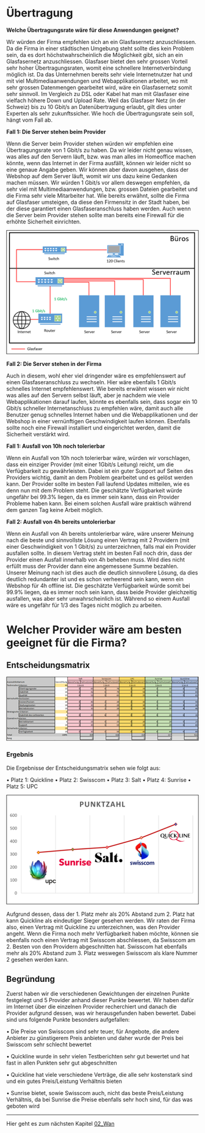 # Übertragung
<strong>Welche Übertragungsrate wäre für diese Anwendungen geeignet?</strong>

<p>Wir würden der Firma empfehlen sich an ein Glasfasernetz anzuschliessen. Da die Firma in einer städtischen Umgebung steht sollte dies kein Problem sein, da es dort höchstwahrscheinlich die Möglichkeit gibt, sich an ein Glasfasernetz anzuschliessen. Glasfaser bietet den sehr grossen Vorteil sehr hoher Übertragungsraten, womit eine schnellere Internetverbindung möglich ist. Da das Unternehmen bereits sehr viele Internetnutzer hat und mit viel Multimediaanwendungen und Webapplikationen arbeitet, wo mit sehr grossen Datenmengen gearbeitet wird, wäre ein Glasfasernetz somit sehr sinnvoll. Im Vergleich zu DSL oder Kabel hat man mit Glasfaser eine vielfach höhere Down und Upload Rate. Weil das Glasfaser Netz (in der Schweiz) bis zu 10 Gbit/s an Datenübertragung erlaubt, gilt dies unter Experten als sehr zukunftssicher. Wie hoch die Übertragungsrate sein soll, hängt vom Fall ab. </p>


<strong>Fall 1: Die Server stehen beim Provider</strong>

<p>Wenn die Server beim Provider stehen würden wir empfehlen eine Übertragungsrate von 1 Gbit/s zu haben. Da wir leider nicht genau wissen, was alles auf den Servern läuft, bzw. was man alles im Homeoffice machen könnte, wenn das Internet in der Firma ausfällt, können wir leider nicht so eine genaue Angabe geben. Wir können aber davon ausgehen, dass der Webshop auf dem Server läuft, womit wir uns dazu keine Gedanken machen müssen. Wir würden 1 Gbit/s vor allem deswegen empfehlen, da sehr viel mit Multimediaanwendungen, bzw. grossen Dateien gearbeitet und die Firma sehr viele Mitarbeiter hat. Wie bereits erwähnt, sollte die Firma auf Glasfaser umsteigen, da diese den Firmensitz in der Stadt haben, bei der diese garantiert einen Glasfaseranschluss haben werden. Auch wenn die Server beim Provider stehen sollte man bereits eine Firewall für die erhöhte Sicherheit einrichten.</p>

![Glasfaser](/Bilder/Glasfaser.png)


<strong>Fall 2: Die Server stehen in der Firma</strong>

<p>Auch in diesem, wohl eher viel dringender wäre es empfehlenswert auf einen Glasfaseranschluss zu wechseln. Hier wäre ebenfalls 1 Gbit/s schnelles Internet empfehlenswert. Wie bereits erwähnt wissen wir nicht was alles auf den Servern selbst läuft, aber je nachdem wie viele Webapplikationen darauf laufen, könnte es ebenfalls sein, dass sogar ein 10 Gbit/s schneller Internetanschluss zu empfehlen wäre, damit auch alle Benutzer genug schnelles Internet haben und die Webapplikationen und der Webshop in einer vernünftigen Geschwindigkeit laufen können. Ebenfalls sollte noch eine Firewall installiert und eingerichtet werden, damit die Sicherheit verstärkt wird.</p>

<strong>Fall 1: Ausfall von 10h noch tolerierbar</strong>

<p>Wenn ein Ausfall von 10h noch tolerierbar wäre, würden wir vorschlagen, dass ein einziger Provider (mit einer 1Gbit/s Leitung) reicht, um die Verfügbarkeit zu gewährleisten. Dabei ist ein guter Support auf Seiten des Providers wichtig, damit an dem Problem gearbeitet und es gelöst werden kann. Der Provider sollte im besten Fall laufend Updates mitteilen, wie es denn nun mit dem Problem steht. Die geschätzte Verfügbarkeit würde ungefähr bei 99.3% liegen, da es immer sein kann, dass ein Provider Probleme haben kann. Bei einem solchen Ausfall wäre praktisch während dem ganzen Tag keine Arbeit möglich.</p>

<strong>Fall 2: Ausfall von 4h bereits untolerierbar</strong>

<p>Wenn ein Ausfall von 4h bereits untolerierbar wäre, wäre unserer Meinung nach die beste und sinnvollste Lösung einen Vertrag mit 2 Providern (mit einer Geschwindigkeit von 1 Gbit/s) zu unterzeichnen, falls mal ein Provider ausfallen sollte. In diesem Vertrag steht im besten Fall noch drin, dass der Provider einen Ausfall innerhalb von 4h beheben muss. Wird dies nicht erfüllt muss der Provider dann eine angemessene Summe bezahlen. Unserer Meinung nach ist dies auch die deutlich sinnvollere Lösung, da dies deutlich redundanter ist und es schon verheerend sein kann, wenn ein Webshop für 4h offline ist. Die geschätzte Verfügbarkeit würde somit bei 99.9% liegen, da es immer noch sein kann, dass beide Provider gleichzeitig ausfallen, was aber sehr unwahrscheinlich ist. Während so einem Ausfall wäre es ungefähr für 1/3 des Tages nicht möglich zu arbeiten.</p>

<h1>Welcher Provider wäre am besten geeignet für die Firma?</h1>
<h2>Entscheidungsmatrix</h2>

![Entscheidungsmatrix](/Bilder/Vertiefungsarbeit/Entscheidungsmatrix.png)

<h3>Ergebnis</h3>
<p>Die Ergebnisse der Entscheidungsmatrix sehen wie folgt aus:</p>

•	Platz 1: Quickline
•	Platz 2: Swisscom
•	Platz 3: Salt
•	Platz 4: Sunrise
•   Platz 5: UPC

![Punktzahl](/Bilder/Vertiefungsarbeit/Ergebnis.png)

<p>Aufgrund dessen, dass der 1. Platz mehr als 20% Abstand zum 2. Platz hat kann Quickline als eindeutiger Sieger gesehen werden. Wir raten der Firma also, einen Vertrag mit Quickline zu unterzeichnen, was den Provider angeht. Wenn die Firma noch mehr Verfügbarkeit haben möchte, können sie ebenfalls noch einen Vertrag mit Swisscom abschliessen, da Swisscom am 2. Besten von den Providern abgeschnitten hat. Swisscom hat ebenfalls mehr als 20% Abstand zum 3. Platz weswegen Swisscom als klare Nummer 2 gesehen werden kann.</p>

<h2>Begründung</h2>

<p>Zuerst haben wir die verschiedenen Gewichtungen der einzelnen Punkte festgelegt und 5 Provider anhand dieser Punkte bewertet. Wir haben dafür im Internet über die einzelnen Provider recherchiert und danach die Provider aufgrund dessen, was wir herausgefunden haben bewertet. Dabei sind uns folgende Punkte besonders aufgefallen:</P>

•	Die Preise von Swisscom sind sehr teuer, für Angebote, die andere Anbieter zu günstigerem Preis anbieten und daher wurde der Preis bei Swisscom sehr schlecht bewertet

•	Quickline wurde in sehr vielen Testberichten sehr gut bewertet und hat fast in allen Punkten sehr gut abgeschnitten

•	Quickline hat viele verschiedene Verträge, die alle sehr kostenstark sind und ein gutes Preis/Leistung Verhältnis bieten

•	Sunrise bietet, sowie Swisscom auch, nicht das beste Preis/Leistung Verhältnis, da bei Sunrise die Preise ebenfalls sehr hoch sind, für das was geboten wird

---
Hier geht es zum nächsten Kapitel [02_Wan](../02_Wan/README.md)